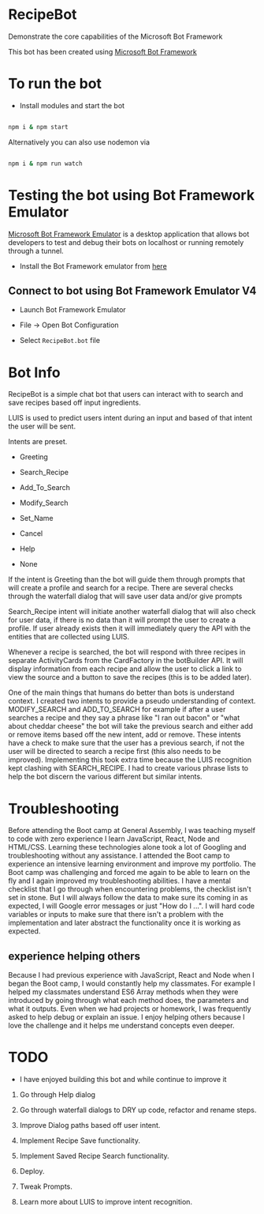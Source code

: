 
# RecipeBot

Demonstrate the core capabilities of the Microsoft Bot Framework

  

This bot has been created using [Microsoft Bot Framework][10]

  

# To run the bot

- Install modules and start the bot

```bash

npm i & npm start

```

Alternatively you can also use nodemon via

```bash

npm i & npm run watch

```

  

# Testing the bot using Bot Framework Emulator

[Microsoft Bot Framework Emulator][2] is a desktop application that allows bot developers to test and debug their bots on localhost or running remotely through a tunnel.

  

- Install the Bot Framework emulator from [here][3]

  

## Connect to bot using Bot Framework Emulator **V4**

- Launch Bot Framework Emulator

- File -> Open Bot Configuration

- Select `RecipeBot.bot` file

  

# Bot Info

RecipeBot is a simple chat bot that users can interact with to search and save recipes based off input ingredients.

  

LUIS is used to predict users intent during an input and based of that intent the user will be sent.

Intents are preset.

* Greeting

* Search_Recipe

* Add_To_Search

* Modify_Search

* Set_Name

* Cancel

* Help

* None

  

If the intent is Greeting than the bot will guide them through prompts that will create a profile and search for a recipe. There are several checks through the waterfall dialog that will save user data and/or give prompts


Search_Recipe intent will initiate another waterfall dialog that will also check for user data, if there is no data than it will prompt the user to create a profile. If user already exists then it will immediately query the API with the entities that are collected using LUIS.


Whenever a recipe is searched, the bot will respond with three recipes in separate ActivityCards from the CardFactory in the botBuilder API. It will display information from each recipe and allow the user to click a link to view the source and a button to save the recipes (this is to be added later).

One of the main things that humans do better than bots is understand context. I created two intents to provide a pseudo understanding of context. MODIFY_SEARCH and ADD_TO_SEARCH for example if after a user searches a recipe and they say a phrase like "I ran out bacon" or "what about cheddar cheese" the bot will take the previous search and either add or remove items based off the new intent, add or remove. These intents have a check to make sure that the user has a previous search, if not the user will be directed to search a recipe first (this also needs to be improved). Implementing this took extra time because the LUIS recognition kept clashing with SEARCH_RECIPE. I had to create various phrase lists to help the bot discern the various different but similar intents.

  

# Troubleshooting

  

Before attending the Boot camp at General Assembly, I was teaching myself to code with zero experience I learn JavaScript, React, Node and HTML/CSS. Learning these technologies alone took a lot of Googling and troubleshooting without any assistance. I attended the Boot camp to experience an intensive learning environment and improve my portfolio. The Boot camp was challenging and forced me again to be able to learn on the fly and I again improved my troubleshooting abilities. I have a mental checklist that I go through when encountering problems, the checklist isn't set in stone. But I will always follow the data to make sure its coming in as expected, I will Google error messages or just "How do I ...". I will hard code variables or inputs to make sure that there isn't a problem with the implementation and later abstract the functionality once it is working as expected. 

  
## experience helping others
Because I had previous experience with JavaScript, React and Node when I began the Boot camp, I would constantly help my classmates. For example I helped my classmates understand ES6 Array methods when they were introduced by going through what each method does, the parameters and what it outputs. Even when we had projects or homework, I was frequently asked to help debug or explain an issue. I enjoy helping others because I love the challenge and it helps me understand concepts even deeper.

  

# TODO

* I have enjoyed building this bot and while continue to improve it
 
1) Go through Help dialog

2) Go through waterfall dialogs to DRY up code, refactor and rename steps.

3) Improve Dialog paths based off user intent.

4) Implement Recipe Save functionality.

5) Implement Saved Recipe Search functionality.

6) Deploy.

7) Tweak Prompts.

8) Learn more about LUIS to improve intent recognition. 

  

[2]:  https://github.com/microsoft/botframework-emulator

[3]:  https://aka.ms/botframework-emulator

[10]:  https://dev.botframework.com